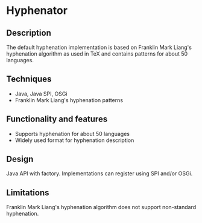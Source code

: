 # Hyphenator #
## Description ##
The default hyphenation implementation is based on Franklin Mark Liang's hyphenation algorithm as used in TeX and contains patterns for about 50 languages.

## Techniques ##
  * Java, Java SPI, OSGi
  * Franklin Mark Liang's hyphenation patterns

## Functionality and features ##
  * Supports hyphenation for about 50 languages
  * Widely used format for hyphenation description

## Design ##
Java API with factory. Implementations can register using SPI and/or OSGi.

## Limitations ##
Franklin Mark Liang's hyphenation algorithm does not support non-standard hyphenation.